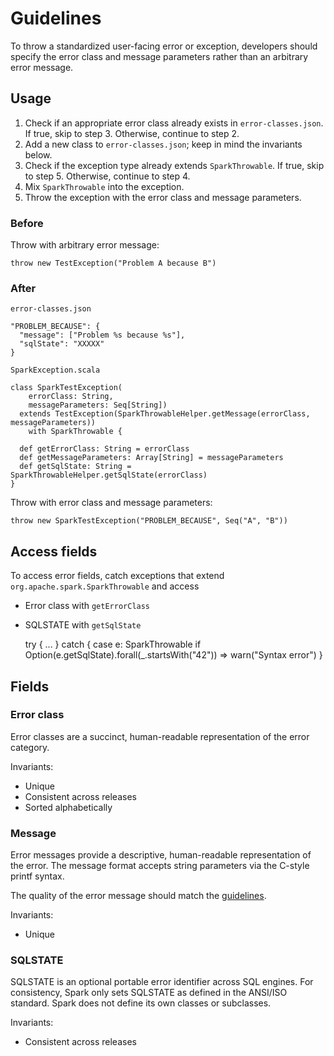 # Guidelines

To throw a standardized user-facing error or exception, developers should specify the error class
and message parameters rather than an arbitrary error message.

## Usage

1. Check if an appropriate error class already exists in `error-classes.json`.
   If true, skip to step 3. Otherwise, continue to step 2.
2. Add a new class to `error-classes.json`; keep in mind the invariants below.
3. Check if the exception type already extends `SparkThrowable`.
   If true, skip to step 5. Otherwise, continue to step 4.
4. Mix `SparkThrowable` into the exception.
5. Throw the exception with the error class and message parameters.

### Before

Throw with arbitrary error message:

    throw new TestException("Problem A because B")

### After

`error-classes.json`

    "PROBLEM_BECAUSE": {
      "message": ["Problem %s because %s"],
      "sqlState": "XXXXX"
    }

`SparkException.scala`

    class SparkTestException(
        errorClass: String,
        messageParameters: Seq[String])
      extends TestException(SparkThrowableHelper.getMessage(errorClass, messageParameters))
        with SparkThrowable {
        
      def getErrorClass: String = errorClass
      def getMessageParameters: Array[String] = messageParameters
      def getSqlState: String = SparkThrowableHelper.getSqlState(errorClass)
    }

Throw with error class and message parameters:

    throw new SparkTestException("PROBLEM_BECAUSE", Seq("A", "B"))

## Access fields

To access error fields, catch exceptions that extend `org.apache.spark.SparkThrowable` and access
  - Error class with `getErrorClass`
  - SQLSTATE with `getSqlState`


    try {
        ...
    } catch {
        case e: SparkThrowable if Option(e.getSqlState).forall(_.startsWith("42")) =>
            warn("Syntax error")
    }

## Fields

### Error class

Error classes are a succinct, human-readable representation of the error category.

Invariants:

- Unique
- Consistent across releases
- Sorted alphabetically

### Message

Error messages provide a descriptive, human-readable representation of the error.
The message format accepts string parameters via the C-style printf syntax.

The quality of the error message should match the
[guidelines](https://spark.apache.org/error-message-guidelines.html).

Invariants:

- Unique

### SQLSTATE

SQLSTATE is an optional portable error identifier across SQL engines.
For consistency, Spark only sets SQLSTATE as defined in the ANSI/ISO standard.
Spark does not define its own classes or subclasses.

Invariants:

- Consistent across releases
